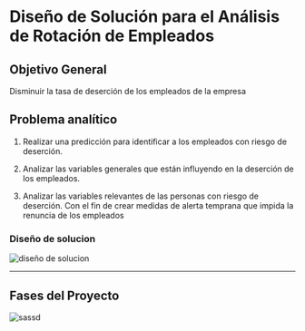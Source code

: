 


# **Diseño de Solución para el Análisis de Rotación de Empleados**

## **Objetivo General**

Disminuir la tasa de deserción de los empleados de la empresa 

## **Problema analítico**

1. Realizar una predicción para identificar a los empleados con riesgo de deserción.

2. Analizar las variables generales que están influyendo en la deserción de los empleados. 

3. Analizar las variables relevantes de las personas con riesgo de deserción. Con el fin de crear medidas de alerta temprana que impida la renuncia de los empleados 

### **Diseño de solucion**
![diseño de solucion](https://github.com/andresquinttero/grupotrabajo/assets/100113128/65c7102b-e35d-4d17-8e2a-bcd040c34b45)


---

## **Fases del Proyecto** # 
![sassd](https://github.com/andresquinttero/grupotrabajo/assets/100113128/79cdca6c-1a1e-464b-be0b-83d4b1072379)

